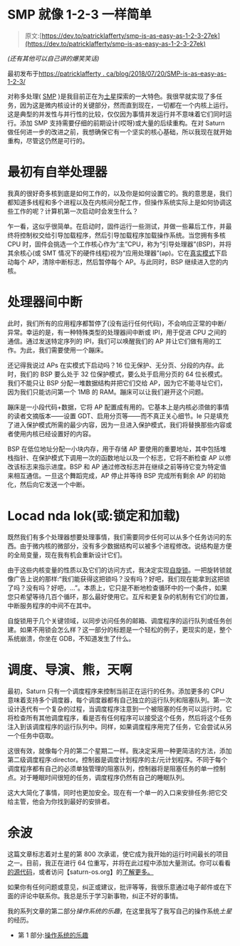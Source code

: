 # SMP 就像 1-2-3 一样简单

> 原文:[https://dev.to/patricklafferty/smp-is-as-easy-as-1-2-3-27ek](https://dev.to/patricklafferty/smp-is-as-easy-as-1-2-3-27ek)

*(还有其他可以自己讲的爆笑笑话)*

最初发布于[https://patricklafferty . ca/blog/2018/07/20/SMP-is-as-easy-as-1-2-3/](https://patricklafferty.ca/blog/2018/07/20/smp-is-as-easy-as-1-2-3/)

对称多处理( [SMP](https://en.wikipedia.org/wiki/Symmetric_multiprocessing) )是我目前正在为[土星](https://saturn-os.org)探索的一大特色。我很早就实现了多任务，因为这是微内核设计的关键部分，然而直到现在，一切都在一个内核上运行。这是典型的并发性与并行性的比较，仅仅因为事情并发运行并不意味着它们同时运行。添加 SMP 支持需要仔细的前期设计(哎呀)或大量的后续重构。在对 Saturn 做任何进一步的改进之前，我想确保它有一个坚实的核心基础，所以我现在就开始重构，尽管这仍然是可行的。

# 最初有自举处理器

我真的很好奇多核到底是如何工作的，以及你是如何设置它的。我的意思是，我们都知道多线程和多个进程以及在内核间分配工作，但操作系统实际上是如何协调这些工作的呢？计算机第一次启动时会发生什么？

乍一看，这似乎很简单。在启动时，固件运行一些测试，并做一些幕后工作，并最终将控制权交给引导加载程序，然后引导加载程序加载操作系统。当您拥有多核 CPU 时，固件会挑选一个工作核心作为“主”CPU，称为“引导处理器”(BSP)，并将其余核心(或 SMT 情况下的硬件线程)视为“应用处理器”(ap)。它在[真实模式](https://en.wikipedia.org/wiki/Real_mode)下启动每个 AP，清除中断标志，然后暂停每个 AP。与此同时，BSP 继续进入您的内核。

# 处理器间中断

此时，我们所有的应用程序都暂停了(没有运行任何代码)，不会响应正常的中断/异常。幸运的是，有一种特殊类型的处理器间中断或 IPI，用于促进 CPU 之间的通信。通过发送特定序列的 IPI，我们可以唤醒我们的 AP 并让它们做有用的工作。为此，我们需要使用一个蹦床。

还记得我说过 APs 在实模式下启动吗？16 位无保护、无分页、分段的内存。此时，我们的 BSP 要么处于 32 位保护模式，要么处于启用分页的 64 位长模式。我们不能只让 BSP 分配一堆数据结构并把它们交给 AP，因为它不能寻址它们，因为我们只能访问第一个 1MB 的 RAM。蹦床可以让我们避开这个问题。

蹦床是一小段代码+数据，它将 AP 配置成有用的。它基本上是内核必须做的事情的读者文摘版本——设置 GDT、启用分页等——而不真正关心细节。Ie 只是填充了进入保护模式所需的最少内容，因为一旦进入保护模式，我们将替换那些内容或者使用内核已经设置好的内容。

BSP 在低位地址分配一小块内存，用于存储 AP 要使用的重要地址，其中包括堆栈指针、在保护模式下调用一次的函数地址以及一个标志，它将不断检查 AP 以修改该标志来指示进度。BSP 和 AP 通过修改标志并在继续之前等待它变为特定值来相互通信。一旦这个舞蹈完成，AP 停止并等待 BSP 完成所有剩余 AP 的初始化，然后向它发送一个中断。

# Locad nda lok(或:锁定和加载)

既然我们有多个处理器想要处理事情，我们需要同步任何可以从多个任务访问的东西。由于微内核的微部分，没有多少数据结构可以被多个进程修改。说结构是方便的全局变量，现在我有机会重新设计它们。

由于这些内核变量的性质以及它们的访问方式，我决定实现[自旋锁](https://en.wikipedia.org/wiki/Spinlock)。一把旋转锁就像广告上说的那样:“我们能获得这把锁吗？没有吗？好吧，我们现在能拿到这把锁了吗？没有吗？好吧，...”。本质上，它只是不断地检查循环中的一个条件，如果您只希望等待几百个循环，那么最好使用它。互斥和更复杂的机制有它们的位置，中断服务程序的中间不在其中。

自旋锁用于几个关键领域，以同步访问任务的邮箱、调度程序的运行队列或任务创建。如果不用锁会怎么样？这一部分的标题是一个轻松的例子，更现实的是，整个系统崩溃，你坐在 GDB，不知道发生了什么。

# 调度、导演、熊，天啊

最初，Saturn 只有一个调度程序来控制当前正在运行的任务。添加更多的 CPU 意味着支持多个调度器，每个调度器都有自己独立的运行队列和阻塞队列。第一次设计迭代有一个复杂的过程，当调度程序注意到一个被阻塞的任务可以运行时。它将检查所有其他调度程序，看是否有任何程序可以接受这个任务，然后将这个任务注入到该调度程序的运行队列中。同样，如果调度程序用完了任务，它会尝试从另一个任务中窃取。

这很有效，就像每个月的第二个星期二一样。我决定采用一种更简洁的方法，添加第二级调度程序:director。控制器是调度计划程序的主/元计划程序。不同于每个调度程序都有自己的必须单独管理的阻塞队列，控制器将是阻塞任务的单一控制点。对于睡眠时间很短的任务，调度程序仍然有自己的睡眠队列。

这大大简化了事情，同时也更加安全。现在有一个单一的入口来安排任务:把它交给主管，他会为你找到最好的安排者。

# 余波

这篇文章标志着对土星的第 800 次承诺，使它成为我开始的运行时间最长的项目之一。目前，我正在进行 64 位重写，并将在此过程中添加大量测试。你可以看看[的源代码](https://github.com/patrick-lafferty/saturn/)，或者访问【saturn-os.org】的[了解更多。](https://saturn-os.org)

如果你有任何问题或意见，纠正或建议，批评等等，我很乐意通过电子邮件或在下面的评论中联系你。我总是乐于学习新事物，纠正不好的事情。

我的系列文章的第二部分*操作系统的乐趣*，在这里我写了我写自己的操作系统*土星*的经历。

*   第 1 部分:[操作系统的乐趣](https://patricklafferty.ca/blog/2018/04/03/the-joy-of-operating-systems/)